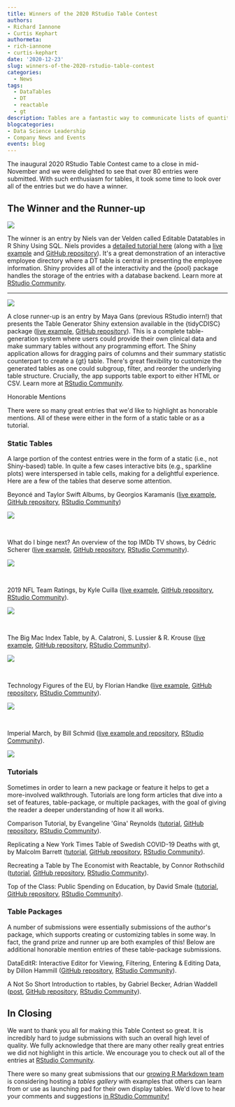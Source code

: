 ```yaml
---
title: Winners of the 2020 RStudio Table Contest
authors: 
- Richard Iannone
- Curtis Kephart
authormeta:
- rich-iannone
- curtis-kephart
date: '2020-12-23'
slug: winners-of-the-2020-rstudio-table-contest
categories:
  - News
tags:
  - DataTables
  - DT
  - reactable
  - gt
description: Tables are a fantastic way to communicate lists of quantitative and qualitative information. To help celebrate them, and to encourage the R community to share great examples with code and tutorials, we've hosted the 2020 Table Contest. This year's contest has been a smashing success. Let's have a look at the winners and honourable mentions.
blogcategories:
- Data Science Leadership
- Company News and Events
events: blog
---
```


The inaugural 2020 RStudio Table Contest came to a close in mid-November and we were delighted to see that over 80 entries were submitted. With such enthusiasm for tables, it took some time to look over all of the entries but we do have a winner.

## The Winner and the Runner-up

![](van-der-welden.png)

The winner is an entry by Niels van der Velden called Editable Datatables in R Shiny Using SQL. Niels provides a [detailed tutorial here](https://www.nielsvandervelden.com/post/sql_datatable/editable-datatables-in-r-shiny-using-sql/) (along with a [live example](https://niels-van-der-velden.shinyapps.io/employee_directory_crud_app/) and [GitHub repository](https://github.com/nvelden/Employee_Directory_CRUD)). It's a great demonstration of an interactive employee directory where a DT table is central in presenting the employee information. Shiny provides all of the interactivity and the {pool} package handles the storage of the entries with a database backend. Learn more at [RStudio Community](https://community.rstudio.com/t/employee-directory-editable-dt-table-contest-submission/81403).

<hr>

![](gans.png)

A close runner-up is an entry by Maya Gans (previous RStudio intern!) that presents the Table Generator Shiny extension available in the {tidyCDISC} package ([live example](https://maya-gans.shinyapps.io/tablecontest-biogen/), [GitHub repository](https://github.com/biogen-inc/tidycdisc/tree/table-contest)). This is a complete table-generation system where users could provide their own clinical data and make summary tables without any programming effort. The Shiny application allows for dragging pairs of columns and their summary statistic counterpart to create a {gt} table. There's great flexibility to customize the generated tables as one could subgroup, filter, and reorder the underlying table structure. Crucially, the app supports table export to either HTML or CSV. Learn more at [RStudio Community](https://community.rstudio.com/t/tidycdisc-table-contest-submission/86688).

Honorable Mentions

There were so many great entries that we'd like to highlight as honorable mentions. All of these were either in the form of a static table or as a tutorial.

### Static Tables

A large portion of the contest entries were in the form of a static (i.e., not Shiny-based) table. In quite a few cases interactive bits (e.g., sparkline plots) were interspersed in table cells, making for a delightful experience. Here are a few of the tables that deserve some attention.

Beyoncé and Taylor Swift Albums, by Georgios Karamanis ([live example](https://github.com/gkaramanis/tidytuesday/blob/master/2020-week40/plots/beyonce-swift.png), [GitHub repository](https://github.com/gkaramanis/tidytuesday/tree/master/2020-week40), [RStudio Community](https://community.rstudio.com/t/86399))

![](gkaramanis.png)

<br>

What do I binge next? An overview of the top IMDb TV shows, by Cédric Scherer ([live example](https://cedricscherer.netlify.app/files/IMDb_Top250.png), [GitHub repository](https://github.com/Z3tt/Rstudio_TableContest_2020), [RStudio Community](https://community.rstudio.com/t/86409)).

![](scherer.png)

<br>

2019 NFL Team Ratings, by Kyle Cuilla ([live example](https://rpubs.com/kcuilla/nfl_team_ratings), [GitHub repository](https://github.com/kcuilla/2020-RStudio-Table-Contest), [RStudio Community](https://community.rstudio.com/t/81205)).

![](cuilla.png)

<br>

The Big Mac Index Table, by A. Calatroni, S. Lussier & R. Krouse ([live example](https://rpubs.com/acalatroni/682678), [GitHub repository](https://github.com/agstn/RStudio_table_contest_2020), [RStudio Community](https://community.rstudio.com/t/86123)).

![](calatroni.png)

<br>

Technology Figures of the EU, by Florian Handke ([live example](https://rpubs.com/FlorianHandke/table_contest_2020), [GitHub repository](https://github.com/FlorianHandke/RStudio_Table_Contest_2020), [RStudio Community](https://community.rstudio.com/t/87855)).

![](handke.png)

<br>

Imperial March, by Bill Schmid ([live example and repository](https://github.com/schmid07/R-Studio-Table-Contest-Submission), [RStudio Community](https://community.rstudio.com/t/86345)).

![](schmid.png)

### Tutorials

Sometimes in order to learn a new package or feature it helps to get a more-involved walkthrough. Tutorials are long form articles that dive into a set of features, table-package, or multiple packages, with the goal of giving the reader a deeper understanding of how it all works.

Comparison Tutorial, by Evangeline 'Gina' Reynolds ([tutorial](https://evamaerey.github.io/tables/about), [GitHub repository](https://github.com/EvaMaeRey/tables), [RStudio Community](https://community.rstudio.com/t/87978)).

Replicating a New York Times Table of Swedish COVID-19 Deaths with gt, by Malcolm Barrett ([tutorial](https://malco.io/2020/05/16/replicating-an-nyt-table-of-swedish-covid-deaths-with-gt/), [GitHub repository](https://github.com/malcolmbarrett/malco.io/blob/master/content/post/2020-05-16-replicating-an-nyt-table-of-swedish-covid-deaths-with-gt/index.Rmd), [RStudio Community](https://community.rstudio.com/t/82423)).

Recreating a Table by The Economist with Reactable, by Connor Rothschild ([tutorial](https://www.connorrothschild.com/post/economist-table-replication-using-reactable), [GitHub repository](https://github.com/connorrothschild/economist-table-replication), [RStudio Community](https://community.rstudio.com/t/84725)).

Top of the Class: Public Spending on Education, by David Smale ([tutorial](https://davidsmale.netlify.app/portfolio/spending-on-education/), [GitHub repository](https://github.com/committedtotape/education-spending), [RStudio Community](https://community.rstudio.com/t/86113)).

### Table Packages

A number of submissions were essentially submissions of the author's package, which supports creating or customizing tables in some way. In fact, the grand prize and runner up are both examples of this! Below are additional honorable mention entries of these table-package submissions.

DataEditR: Interactive Editor for Viewing, Filtering, Entering & Editing Data, by Dillon Hammill ([GitHub repository](https://github.com/DillonHammill/DataEditR/), [RStudio Community](https://community.rstudio.com/t/87976)).

A Not So Short Introduction to rtables, by Gabriel Becker, Adrian Waddell ([post](https://waddella.github.io/RStudioTableContest2020/A_Not_So_Short_Introduction_to_rtables.html), [GitHub repository](https://github.com/waddella/RStudioTableContest2020), [RStudio Community](https://community.rstudio.com/t/86538)).

## In Closing

We want to thank you all for making this Table Contest so great. It is incredibly hard to judge submissions with such an overall high level of quality. We fully acknowledge that there are many other really great entries we did not highlight in this article. We encourage you to check out all of the entries at [RStudio Community](https://community.rstudio.com/tags/c/R-Markdown/tables/38/table-contest).

There were so many great submissions that our [growing R Markdown team](https://blog.rstudio.com/2020/12/21/rmd-news/) is considering hosting a *tables gallery* with examples that others can learn from or use as launching pad for their own display tables. We'd love to hear your comments and suggestions [in RStudio Community!](https://community.rstudio.com/t/2020-table-contest-winners/91517/2)
